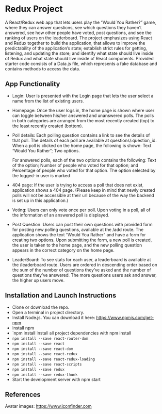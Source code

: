 # Redux Project

A React/Redux web app that lets users play the “Would You Rather?” game, where they can answer questions, see which questions they haven’t answered, see how other people have voted, post questions, and see the ranking of users on the leaderboard. The project emphasizes using React and Redux together to build the application, that allows to improve the predictability of the application’s state; establish strict rules for getting, listening, and updating the store; and identify what state should live inside of Redux and what state should live inside of React components. Provided starter code consists of a Data.js file, which represents a fake database and contains methods to access the data. 

## App Functionality

- Login: User is presented with the Login page that lets the user select a name from the list of existing users.
- Homepage: Once the user logs in, the home page is shown where user can toggle between his/her answered and unanswered polls. The polls in both categories are arranged from the most recently created (top) to the least recently created (bottom).
- Poll details: Each polling question contains a link to see the details of that poll. The details of each poll are available at questions/:question_id. When a poll is clicked on the home page, the following is shown:
    Text “Would You Rather”;
    Two options.
    
    For answered polls, each of the two options contains the following:
    Text of the option;
    Number of people who voted for that option; and
    Percentage of people who voted for that option.
    The option selected by the logged-in user is marked
- 404 page: If the user is trying to access a poll that does not exist, application shows a 404 page. (Please keep in mind that newly created polls will not be accessible at their url because of the way the backend is set up in this application.)
- Voting: Users can only vote once per poll. Upon voting in a poll, all of the information of an answered poll is displayed. 
- Post Question: Users can post their own questions with provided form for posting new polling questions, available at the /add route. The application shows the text “Would You Rather” and have a form for creating two options. Upon submitting the form, a new poll is created, the user is taken to the home page, and the new polling question appears in the correct category on the home page.
- LeaderBoard: To see stats for each user, a leaderboard is available at the /leaderboard route. Users are ordered in descending order based on the sum of the number of questions they’ve asked and the number of questions they’ve answered. The more questions users ask and answer, the higher up users move.


## Installation and Launch Instructions

- Clone or download the repo.
- Open a terminal in project directory.
- Install Node.js. You can download it here: https://www.npmjs.com/get-npm
- Install npm
- `npm install
Install all project dependencies with npm install
- `npm install --save react-router-dom`
- `npm install --save react`
- `npm install --save react-dom`
- `npm install --save react-redux`
- `npm install --save react-redux-loading`
- `npm install --save react-scripts`
- `npm install --save redux`
- `npm install --save redux-thunk`
- Start the development server with npm start

## References
Avatar images: https://www.iconfinder.com
